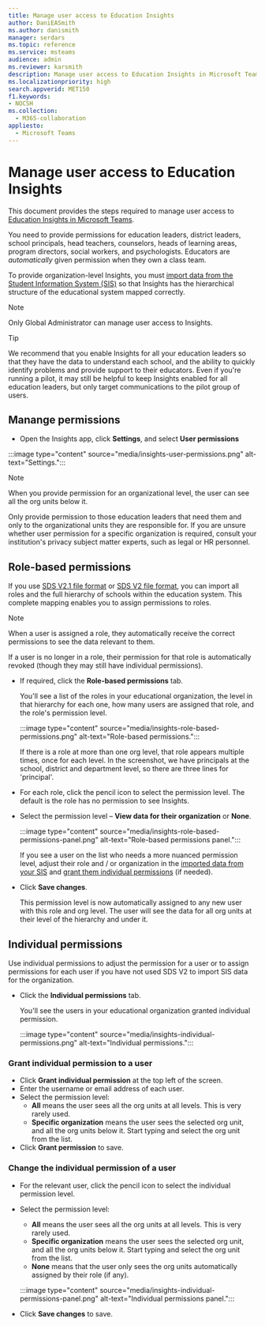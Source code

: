 ```yaml
---
title: Manage user access to Education Insights
author: DaniEASmith
ms.author: danismith
manager: serdars
ms.topic: reference
ms.service: msteams
audience: admin
ms.reviewer: karsmith
description: Manage user access to Education Insights in Microsoft Teams.
ms.localizationpriority: high
search.appverid: MET150
f1.keywords:
- NOCSH
ms.collection: 
  - M365-collaboration
appliesto: 
  - Microsoft Teams
---
```


# Manage user access to Education Insights

This document provides the steps required to manage user access to [Education Insights in Microsoft Teams](class-insights.md).

You need to provide permissions for education leaders, district leaders, school principals, head teachers, counselors, heads of learning areas, program directors, social workers, and psychologists. Educators are *automatically* given permission when they own a class team.

To provide organization-level Insights, you must [import data from the Student Information System (SIS)](education-insights-sis-data-sync.md) so that Insights has the hierarchical structure of the educational system mapped correctly.

> [!NOTE]
> Only Global Administrator can manage user access to Insights.

> [!TIP]
> We recommend that you enable Insights for all your education leaders so that they have the data to understand each school, and the ability to quickly identify problems and provide support to their educators. Even if you're running a pilot, it may still be helpful to keep Insights enabled for all education leaders, but only target communications to the pilot group of users.

## Manange permissions

* Open the Insights app, click **Settings**, and select **User permissions**

:::image type="content" source="media/insights-user-permissions.png" alt-text="Settings.":::

> [!NOTE]
> When you provide permission for an organizational level, the user can see all the org units below it.
> 
> Only provide permission to those education leaders that need them and only to the organizational units they are responsible for. If you are unsure whether user permission for a specific organization is required, consult your institution's privacy subject matter experts, such as legal or HR personnel.

## Role-based permissions

If you use [SDS V2.1 file format](/schooldatasync/sds-v2.1-csv-file-format) or [SDS V2 file format](/schooldatasync/sds-v2-csv-file-format), you can import all roles and the full hierarchy of schools within the education system. This complete mapping enables you to assign permissions to roles. 

> [!NOTE]
> When a user is assigned a role, they automatically receive the correct permissions to see the data relevant to them.
>
> If a user is no longer in a role, their permission for that role is automatically revoked (though they may still have individual permissions).


* If required, click the **Role-based permissions** tab.

  You'll see a list of the roles in your educational organization, the level in that hierarchy for each one, how many users are assigned that role, and the role's permission level. 
  
  :::image type="content" source="media/insights-role-based-permissions.png" alt-text="Role-based permissions.":::
  
  If there is a role at more than one org level, that role appears multiple times, once for each level. In the screenshot, we have principals at the school, district and department level, so there are three lines for 'principal'.
  
* For each role, click the pencil icon to select the permission level. The default is the role has no permission to see Insights.
* Select the permission level – **View data for their organization** or **None**.

  :::image type="content" source="media/insights-role-based-permissions-panel.png" alt-text="Role-based permissions panel.":::
  
  If you see a user on the list who needs a more nuanced permission level, adjust their role and / or organization in the [imported data from your SIS](education-insights-sis-data-sync.md) and [grant them individual permissions](#grant-individual-permission-to-a-user) (if needed).

* Click **Save changes**.

  This permission level is now automatically assigned to any new user with this role and org level. The user will see the data for all org units at their level of the hierarchy  and under it.  


## Individual permissions

Use individual permissions to adjust the permission for a user or to assign permissions for each user if you have not used SDS V2 to import SIS data for the organization.

* Click the **Individual permissions** tab.
  
  You'll see the users in your educational organization granted individual permission. 
  
  :::image type="content" source="media/insights-individual-permissions.png" alt-text="Individual permissions.":::
  
### Grant individual permission to a user
* Click **Grant individual permission** at the top left of the screen.
* Enter the username or email address of each user.
* Select the permission level:
  * **All** means the user sees all the org units at all levels. This is very rarely used.
  * **Specific organization** means the user sees the selected org unit, and all the org units below it. Start typing and select the org unit from the list.
* Click **Grant permission** to save.

### Change the individual permission of a user
* For the relevant user, click the pencil icon to select the individual permission level.
* Select the permission level:
  * **All** means the user sees all the org units at all levels. This is very rarely used.
  * **Specific organization** means the user sees the selected org unit, and all the org units below it. Start typing and select the org unit from the list.
  * **None** means that the user only sees the org units automatically assigned by their role (if any).
  
  :::image type="content" source="media/insights-individual-permissions-panel.png" alt-text="Individual permissions panel.":::

* Click **Save changes** to save.
